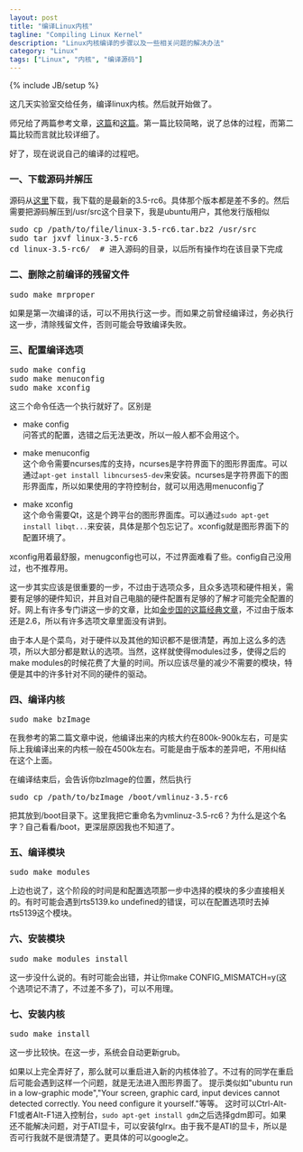 ```yaml
---
layout: post
title: "编译Linux内核"
tagline: "Compiling Linux Kernel"
description: "Linux内核编译的步骤以及一些相关问题的解决办法"
category: "Linux"
tags: ["Linux", "内核", "编译源码"]
---
```

{% include JB/setup %}

这几天实验室交给任务，编译linux内核。然后就开始做了。

师兄给了两篇参考文章，[这篇][1]和[这篇][2]。第一篇比较简略，说了总体的过程，而第二篇比较而言就比较详细了。

好了，现在说说自己的编译的过程吧。

### 一、下载源码并解压
源码从[这里][kernel]下载，我下载的是最新的3.5-rc6。具体那个版本都是差不多的。然后需要把源码解压到/usr/src这个目录下，我是ubuntu用户，其他发行版相似

<pre class="brush: bash">
sudo cp /path/to/file/linux-3.5-rc6.tar.bz2 /usr/src
sudo tar jxvf linux-3.5-rc6
cd linux-3.5-rc6/  # 进入源码的目录，以后所有操作均在该目录下完成
</pre>

### 二、删除之前编译的残留文件

<pre class="brush: bash">sudo make mrproper</pre>
 
如果是第一次编译的话，可以不用执行这一步。而如果之前曾经编译过，务必执行这一步，清除残留文件，否则可能会导致编译失败。

### 三、配置编译选项
<pre class="brush: bash">
sudo make config
sudo make menuconfig
sudo make xconfig
</pre>

这三个命令任选一个执行就好了。区别是

 * make config  
 问答式的配置，选错之后无法更改，所以一般人都不会用这个。

 * make menuconfig  
 这个命令需要ncurses库的支持，ncurses是字符界面下的图形界面库。可以通过`apt-get install libncurses5-dev`来安装。ncurses是字符界面下的图形界面库，所以如果使用的字符控制台，就可以用选用menuconfig了

 * make xconfig  
 这个命令需要Qt，这是个跨平台的图形界面库。可以通过`sudo apt-get install libqt...`来安装，具体是那个包忘记了。xconfig就是图形界面下的配置环境了。

xconfig用着最舒服，menugconfig也可以，不过界面难看了些。config自己没用过，也不推荐用。

这一步其实应该是很重要的一步，不过由于选项众多，且众多选项和硬件相关，需要有足够的硬件知识，并且对自己电脑的硬件配置有足够的了解才可能完全配置的好。网上有许多专门讲这一步的文章，比如[金步国的这篇经典文章][金步国]，不过由于版本还是2.6，所以有许多选项文章里面没有讲到。

由于本人是个菜鸟，对于硬件以及其他的知识都不是很清楚，再加上这么多的选项，所以大部分都是默认的选项。当然，这样就使得modules过多，使得之后的make modules的时候花费了大量的时间。所以应该尽量的减少不需要的模块，特便是其中的许多针对不同的硬件的驱动。

### 四、编译内核
<pre class="brush: bash">sudo make bzImage</pre>

在我参考的第二篇文章中说，他编译出来的内核大约在800k-900k左右，可是实际上我编译出来的内核一般在4500k左右。可能是由于版本的差异吧，不用纠结在这个上面。

在编译结束后，会告诉你bzImage的位置，然后执行
<pre class="brush: bash">sudo cp /path/to/bzImage /boot/vmlinuz-3.5-rc6</pre>

把其放到/boot目录下。这里我把它重命名为vmlinuz-3.5-rc6？为什么是这个名字？自己看看/boot，更深层原因我也不知道了。

### 五、编译模块
<pre class="brush: bash">sudo make modules</pre>

上边也说了，这个阶段的时间是和配置选项那一步中选择的模块的多少直接相关的。有时可能会遇到rts5139.ko undefined的错误，可以在配置选项时去掉rts5139这个模块。

### 六、安装模块
<pre class="brush: bash">sudo make modules_install</pre>

这一步没什么说的。有时可能会出错，并让你make CONFIG_MISMATCH=y(这个选项记不清了，不过差不多了)，可以不用理。

### 七、安装内核
<pre class="brush: bash">sudo make install</pre>

这一步比较快。在这一步，系统会自动更新grub。

如果以上完全弄好了，那么就可以重启进入新的内核体验了。不过有的同学在重启后可能会遇到这样一个问题，就是无法进入图形界面了。
提示类似如"ubuntu run in a low-graphic mode","Your screen, graphic card, input devices cannot detected correctly. You need configure it yourself."等等。
这时可以Ctrl-Alt-F1或者Alt-F1进入控制台，`sudo apt-get install gdm`之后选择gdm即可。如果还不能解决问题，对于ATI显卡，可以安装fglrx。由于我不是ATI的显卡，所以是否可行我就不是很清楚了。更具体的可以google之。

[1]: http://syshack.blog.51cto.com/304393/144321/ 
[2]: http://bbs.chinaunix.net/thread-2264758-1-1.html
[kernel]: http://kernel.org
[金步国]: http://tmdnet.nothave.com/man/Linux%202_6_19_x%20%E5%86%85%E6%A0%B8%E7%BC%96%E8%AF%91%E9%85%8D%E7%BD%AE%E9%80%89%E9%A1%B9%E7%AE%80%E4%BB%8B.htm
